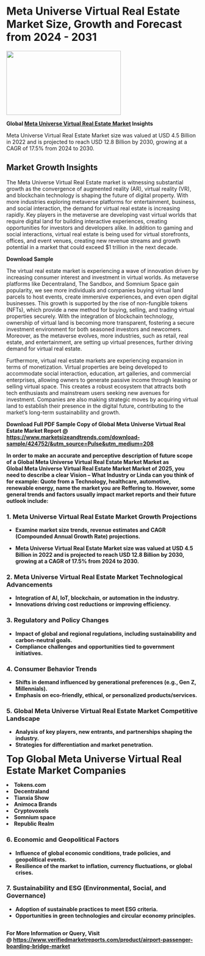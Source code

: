 <H1>Meta Universe Virtual Real Estate Market Size, Growth and Forecast from 2024 - 2031</H1><img class="aligncenter size-medium wp-image-584254" src="https://thirdeyenews.in/wp-content/uploads/2024/09/Global-Market-Research-300x168.jpeg" alt="" width="300" height="168" /><p><strong>Global&nbsp;<a href="https://www.marketsizeandtrends.com/download-sample/424752/&amp;utm_source=Pulse&amp;utm_medium=208">Meta Universe Virtual Real Estate Market</a> Insights</strong></p><p>Meta Universe Virtual Real Estate Market size was valued at USD 4.5 Billion in 2022 and is projected to reach USD 12.8 Billion by 2030, growing at a CAGR of 17.5% from 2024 to 2030.</p><p><h2>Market Growth Insights</h2> <p>The Meta Universe Virtual Real Estate market is witnessing substantial growth as the convergence of augmented reality (AR), virtual reality (VR), and blockchain technology is shaping the future of digital property. With more industries exploring metaverse platforms for entertainment, business, and social interaction, the demand for virtual real estate is increasing rapidly. Key players in the metaverse are developing vast virtual worlds that require digital land for building interactive experiences, creating opportunities for investors and developers alike. In addition to gaming and social interactions, virtual real estate is being used for virtual storefronts, offices, and event venues, creating new revenue streams and growth potential in a market that could exceed $1 trillion in the next decade.</p> <p><strong>Download Sample</strong></p> <p>The virtual real estate market is experiencing a wave of innovation driven by increasing consumer interest and investment in virtual worlds. As metaverse platforms like Decentraland, The Sandbox, and Somnium Space gain popularity, we see more individuals and companies buying virtual land parcels to host events, create immersive experiences, and even open digital businesses. This growth is supported by the rise of non-fungible tokens (NFTs), which provide a new method for buying, selling, and trading virtual properties securely. With the integration of blockchain technology, ownership of virtual land is becoming more transparent, fostering a secure investment environment for both seasoned investors and newcomers. Moreover, as the metaverse evolves, more industries, such as retail, real estate, and entertainment, are setting up virtual presences, further driving demand for virtual real estate.</p> <p>Furthermore, virtual real estate markets are experiencing expansion in terms of monetization. Virtual properties are being developed to accommodate social interaction, education, art galleries, and commercial enterprises, allowing owners to generate passive income through leasing or selling virtual space. This creates a robust ecosystem that attracts both tech enthusiasts and mainstream users seeking new avenues for investment. Companies are also making strategic moves by acquiring virtual land to establish their presence in the digital future, contributing to the market’s long-term sustainability and growth.</p> <p><strong></p><p><span class=""><strong>Download Full PDF Sample Copy of Global Meta Universe Virtual Real Estate Market Report</strong> @ <a href="https://www.marketsizeandtrends.com/download-sample/424752/&amp;utm_source=Pulse&amp;utm_medium=208" target="_blank">https://www.marketsizeandtrends.com/download-sample/424752/&amp;utm_source=Pulse&amp;utm_medium=208</a></span></p><p>In order to make an accurate and perceptive description of future scope of a Global&nbsp;Meta Universe Virtual Real Estate Market Market as Global&nbsp;Meta Universe Virtual Real Estate Market Market of 2025, you need to describe a clear Vision &ndash; What Industry or Linda can you think of for example: Quote from a Technology, healthcare, automotive, renewable energy, name the market you are Reffering to. However, some general trends and factors usually impact market reports and their future outlook include:</p><h3>1.&nbsp;<strong>Meta Universe Virtual Real Estate Market Growth Projections</strong></h3><ul><li>Examine market size trends, revenue estimates and CAGR (Compounded Annual Growth Rate) projections.</li><li><p>Meta Universe Virtual Real Estate Market size was valued at USD 4.5 Billion in 2022 and is projected to reach USD 12.8 Billion by 2030, growing at a CAGR of 17.5% from 2024 to 2030.</p></li></ul><h3>2.&nbsp;<strong>Meta Universe Virtual Real Estate Market Technological Advancements</strong></h3><ul><li>Integration of AI, IoT, blockchain, or automation in the industry.</li><li>Innovations driving cost reductions or improving efficiency.</li></ul><h3>3.&nbsp;<strong>Regulatory and Policy Changes</strong></h3><ul><li>Impact of global and regional regulations, including sustainability and carbon-neutral goals.</li><li>Compliance challenges and opportunities tied to government initiatives.</li></ul><h3>4.&nbsp;<strong>Consumer Behavior Trends</strong></h3><ul><li>Shifts in demand influenced by generational preferences (e.g., Gen Z, Millennials).</li><li>Emphasis on eco-friendly, ethical, or personalized products/services.</li></ul><h3>5.&nbsp;<strong>Global Meta Universe Virtual Real Estate Market Competitive Landscape</strong></h3><ul><li>Analysis of key players, new entrants, and partnerships shaping the industry.</li><li>Strategies for differentiation and market penetration.</li></ul><p data-pm-slice="1 1 []"><span style="color: inherit; font-family: inherit; font-size: 25px;">Top Global Meta Universe Virtual Real Estate Market Companies</span></p><div class="" data-test-id=""><p><li>Tokens.com</li><li> Decentraland</li><li> Tianxia Show</li><li> Animoca Brands</li><li> Cryptovoxels</li><li> Somnium space</li><li> Republic Realm</li></p></div><h3>6.&nbsp;<strong>Economic and Geopolitical Factors</strong></h3><ul><li>Influence of global economic conditions, trade policies, and geopolitical events.</li><li>Resilience of the market to inflation, currency fluctuations, or global crises.</li></ul><h3>7.&nbsp;<strong>Sustainability and ESG (Environmental, Social, and Governance)</strong></h3><ul><li>Adoption of sustainable practices to meet ESG criteria.</li><li>Opportunities in green technologies and circular economy principles.</li></ul><h2><strong style="font-size: 14px;">For More Information or Query, Visit @&nbsp;</strong><a style="background-color: #ffffff; font-size: 14px;" href="https://www.marketsizeandtrends.com/report/meta-universe-virtual-real-estate-market/" target="_blank">https://www.verifiedmarketreports.com/product/airport-passenger-boarding-bridge-market</a></h2>
